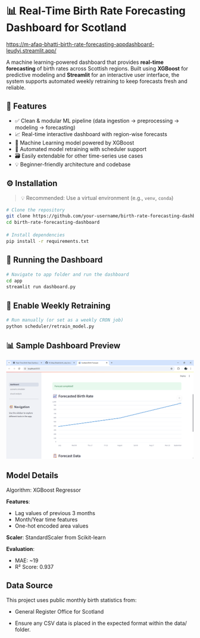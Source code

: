 # 📊 Real-Time Birth Rate Forecasting Dashboard for Scotland
https://m-afaq-bhatti-birth-rate-forecasting-appdashboard-leudyj.streamlit.app/

A machine learning-powered dashboard that provides **real-time forecasting** of birth rates across Scottish regions. Built using **XGBoost** for predictive modeling and **Streamlit** for an interactive user interface, the system supports automated weekly retraining to keep forecasts fresh and reliable.


## 🚀 Features

- ✅ Clean & modular ML pipeline (data ingestion → preprocessing → modeling → forecasting)
- 📈 Real-time interactive dashboard with region-wise forecasts
- 🧠 Machine Learning model powered by XGBoost
- 🔁 Automated model retraining with scheduler support
- 🗃️ Easily extendable for other time-series use cases
- 💡 Beginner-friendly architecture and codebase

## ⚙️ Installation

> 💡 Recommended: Use a virtual environment (e.g., `venv`, `conda`)

```bash
# Clone the repository
git clone https://github.com/your-username/birth-rate-forecasting-dashboard.git
cd birth-rate-forecasting-dashboard

# Install dependencies
pip install -r requirements.txt
```


## 🧪 Running the Dashboard

```bash
# Navigate to app folder and run the dashboard
cd app
streamlit run dashboard.py
```


## 🔁 Enable Weekly Retraining 

```bash
# Run manually (or set as a weekly CRON job)
python scheduler/retrain_model.py
```


## 📊 Sample Dashboard Preview
![Dashboard Preview](assets/dashboard.png)


## Model Details
Algorithm: XGBoost Regressor

**Features**:
- Lag values of previous 3 months
- Month/Year time features
- One-hot encoded area values

**Scaler**: StandardScaler from Scikit-learn

**Evaluation**:
- MAE: ~19
- R² Score: 0.937


## Data Source
This project uses public monthly birth statistics from:

- General Register Office for Scotland

- Ensure any CSV data is placed in the expected format within the data/ folder.



